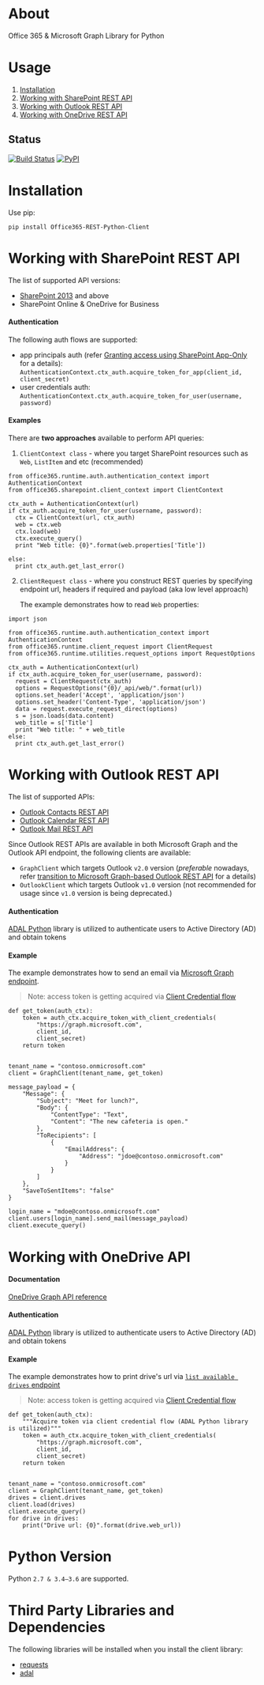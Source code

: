 # About
Office 365 & Microsoft Graph Library for Python

# Usage

1.   [Installation](#Installation)
1.   [Working with SharePoint REST API](#Working-with-SharePoint-REST-API) 
2.   [Working with Outlook REST API](#Working-with-Outlook-REST-API) 
3.   [Working with OneDrive REST API](#Working-with-OneDrive-API)    


## Status

[![Build Status](https://travis-ci.org/vgrem/Office365-REST-Python-Client.svg?branch=master)](https://travis-ci.org/vgrem/Office365-REST-Python-Client)
[![PyPI](https://img.shields.io/pypi/v/Office365-REST-Python-Client.svg)](https://pypi.python.org/pypi/Office365-REST-Python-Client)

# Installation

Use pip:

```
pip install Office365-REST-Python-Client
```


# Working with SharePoint REST API

The list of supported API versions: 
-   [SharePoint 2013](https://msdn.microsoft.com/en-us/library/office/jj860569.aspx) and above 
-   SharePoint Online & OneDrive for Business

#### Authentication

The following auth flows are supported:

- app principals auth (refer [Granting access using SharePoint App-Only](https://docs.microsoft.com/en-us/sharepoint/dev/solution-guidance/security-apponly-azureacs) for a details): `AuthenticationContext.ctx_auth.acquire_token_for_app(client_id, client_secret)`
- user credentials auth: `AuthenticationContext.ctx_auth.acquire_token_for_user(username, password)`


#### Examples
 

There are **two approaches** available to perform API queries:

1. `ClientContext class` - where you target SharePoint resources such as `Web`, `ListItem` and etc (recommended)
 

```
from office365.runtime.auth.authentication_context import AuthenticationContext
from office365.sharepoint.client_context import ClientContext

ctx_auth = AuthenticationContext(url)
if ctx_auth.acquire_token_for_user(username, password):
  ctx = ClientContext(url, ctx_auth)
  web = ctx.web
  ctx.load(web)
  ctx.execute_query()
  print "Web title: {0}".format(web.properties['Title'])

else:
  print ctx_auth.get_last_error()
```

2. `ClientRequest class` - where you construct REST queries by specifying endpoint url, headers if required and payload (aka low level approach)

   The example demonstrates how to read `Web` properties:
   
   

```
import json

from office365.runtime.auth.authentication_context import AuthenticationContext
from office365.runtime.client_request import ClientRequest
from office365.runtime.utilities.request_options import RequestOptions

ctx_auth = AuthenticationContext(url)
if ctx_auth.acquire_token_for_user(username, password):
  request = ClientRequest(ctx_auth)
  options = RequestOptions("{0}/_api/web/".format(url))
  options.set_header('Accept', 'application/json')
  options.set_header('Content-Type', 'application/json')
  data = request.execute_request_direct(options)
  s = json.loads(data.content)
  web_title = s['Title']
  print "Web title: " + web_title
else:
  print ctx_auth.get_last_error()
```


# Working with Outlook REST API

The list of supported APIs:
-   [Outlook Contacts REST API](https://msdn.microsoft.com/en-us/office/office365/api/contacts-rest-operations)
-   [Outlook Calendar REST API](https://msdn.microsoft.com/en-us/office/office365/api/calendar-rest-operations)
-   [Outlook Mail REST API](https://msdn.microsoft.com/en-us/office/office365/api/mail-rest-operations)


Since Outlook REST APIs are available in both Microsoft Graph and the Outlook API endpoint, 
the following clients are available:

- `GraphClient` which targets Outlook `v2.0` version (*preferable* nowadays, refer [transition to Microsoft Graph-based Outlook REST API](https://docs.microsoft.com/en-us/outlook/rest/compare-graph-outlook) for a details)   
- `OutlookClient` which targets Outlook `v1.0` version (not recommended for usage since `v1.0` version is being deprecated.)


#### Authentication

[ADAL Python](https://adal-python.readthedocs.io/en/latest/#) 
library is utilized to authenticate users to Active Directory (AD) and obtain tokens


#### Example

The example demonstrates how to send an email via [Microsoft Graph endpoint](https://docs.microsoft.com/en-us/graph/api/user-sendmail?view=graph-rest-1.0&tabs=http).

> Note: access token is getting acquired  via [Client Credential flow](https://docs.microsoft.com/en-us/azure/active-directory/develop/v2-oauth2-client-creds-grant-flow)

```
def get_token(auth_ctx):
    token = auth_ctx.acquire_token_with_client_credentials(
        "https://graph.microsoft.com",
        client_id,
        client_secret)
    return token


tenant_name = "contoso.onmicrosoft.com"
client = GraphClient(tenant_name, get_token)

message_payload = {
    "Message": {
        "Subject": "Meet for lunch?",
        "Body": {
            "ContentType": "Text",
            "Content": "The new cafeteria is open."
        },
        "ToRecipients": [
            {
                "EmailAddress": {
                    "Address": "jdoe@contoso.onmicrosoft.com"
                }
            }
        ]
    },
    "SaveToSentItems": "false"
}

login_name = "mdoe@contoso.onmicrosoft.com"
client.users[login_name].send_mail(message_payload)
client.execute_query()
```


# Working with OneDrive API

#### Documentation 

[OneDrive Graph API reference](https://docs.microsoft.com/en-us/graph/api/resources/onedrive?view=graph-rest-1.0)

#### Authentication

[ADAL Python](https://adal-python.readthedocs.io/en/latest/#) 
library is utilized to authenticate users to Active Directory (AD) and obtain tokens  

#### Example 
The example demonstrates how to print drive's url via [`list available drives` endpoint](https://docs.microsoft.com/en-us/onedrive/developer/rest-api/api/drive_list?view=odsp-graph-online)

> Note: access token is getting acquired  via [Client Credential flow](https://docs.microsoft.com/en-us/azure/active-directory/develop/v2-oauth2-client-creds-grant-flow)

```
def get_token(auth_ctx):
    """Acquire token via client credential flow (ADAL Python library is utilized)"""
    token = auth_ctx.acquire_token_with_client_credentials(
        "https://graph.microsoft.com",
        client_id,
        client_secret)
    return token


tenant_name = "contoso.onmicrosoft.com"
client = GraphClient(tenant_name, get_token)
drives = client.drives
client.load(drives)
client.execute_query()
for drive in drives:
    print("Drive url: {0}".format(drive.web_url))
```


# Python Version
Python `2.7 & 3.4–3.6` are supported.


# Third Party Libraries and Dependencies
The following libraries will be installed when you install the client library:
* [requests](https://github.com/kennethreitz/requests)
* [adal](https://github.com/AzureAD/azure-activedirectory-library-for-python)




